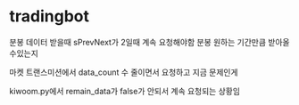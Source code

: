# tradingbot
분봉 데이터 받을때 sPrevNext가 2일때 계속 요청해야함
분봉 원하는 기간만큼 받아올수있는지


마켓 트랜스미션에서 data_count 수 줄이면서 요청하고
지금 문제인게

kiwoom.py에서 remain_data가 false가 안되서 계속 요청되는 상황임